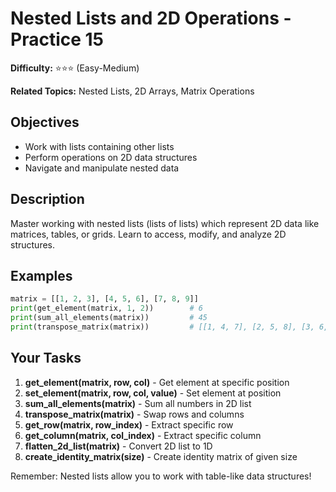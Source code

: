 # Nested Lists and 2D Operations - Practice 15

**Difficulty:** ⭐⭐⭐ (Easy-Medium)

**Related Topics:** Nested Lists, 2D Arrays, Matrix Operations

## Objectives

- Work with lists containing other lists
- Perform operations on 2D data structures
- Navigate and manipulate nested data

## Description

Master working with nested lists (lists of lists) which represent 2D data like matrices, tables, or grids. Learn to access, modify, and analyze 2D structures.

## Examples

```python
matrix = [[1, 2, 3], [4, 5, 6], [7, 8, 9]]
print(get_element(matrix, 1, 2))        # 6
print(sum_all_elements(matrix))         # 45
print(transpose_matrix(matrix))         # [[1, 4, 7], [2, 5, 8], [3, 6, 9]]
```

## Your Tasks

1. **get_element(matrix, row, col)** - Get element at specific position
2. **set_element(matrix, row, col, value)** - Set element at position
3. **sum_all_elements(matrix)** - Sum all numbers in 2D list
4. **transpose_matrix(matrix)** - Swap rows and columns
5. **get_row(matrix, row_index)** - Extract specific row
6. **get_column(matrix, col_index)** - Extract specific column
7. **flatten_2d_list(matrix)** - Convert 2D list to 1D
8. **create_identity_matrix(size)** - Create identity matrix of given size

Remember: Nested lists allow you to work with table-like data structures!